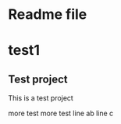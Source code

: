 # Readme file
# test1

Test project
------------
This is a test project

more test
more test
line ab
line c
